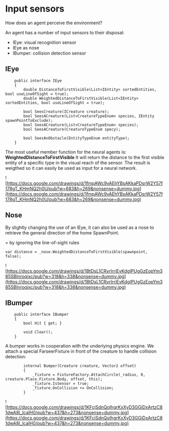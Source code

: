# Input sensors #

How does an agent perceive the environment?

An agent has a number of input sensors to their disposal:
  * IEye: visual recognition sensor
  * IEye as nose
  * IBumper: collision detection sensor

## IEye ##

```
    public interface IEye
    {
        double DistanceToFirstVisible(List<IEntity> sortedEntities, bool useLineOfSight = true);
        double WeightedDistanceToFirstVisible(List<IEntity> sortedEntities, bool useLineOfSight = true);

        bool SeesCreature(ICreature creature);
        bool SeesACreature(List<CreatureTypeEnum> species, IEntity spawnPointToExclude);
        bool SeesACreature(List<CreatureTypeEnum> species);
        bool SeesACreature(CreatureTypeEnum specy);

        bool SeesAnObstacle(EntityTypeEnum entityType);
    }

```

The most useful member function for the neural agents is: **WeightedDistanceToFirstVisible**
It will return the distance to the first visible entity of a specific type in the visual reach of the sensor. The result is weigthed so it can easily be used as input for a neural network.

![https://docs.google.com/drawings/d/1fmpAWc9vAEhYBsAKkaPDsrW2Y57f178gT_KHmNQ2h0U/pub?w=683&h=269&nonsense=dummy.jpg](https://docs.google.com/drawings/d/1fmpAWc9vAEhYBsAKkaPDsrW2Y57f178gT_KHmNQ2h0U/pub?w=683&h=269&nonsense=dummy.jpg)


## Nose ##

By slightly changing the use of an IEye, it can also be used as a nose to retrieve the general direction of the home SpawnPoint.

= by ignoring the line-of-sight rules

```
var distance = _nose.WeightedDistanceToFirstVisible(spawnpoint, false);
```

![https://docs.google.com/drawings/d/1BtDsL1CRyrIrriEvKdgIPUgGzEopYm385SBInroqjxc/pub?w=318&h=338&nonsense=dummy.jpg](https://docs.google.com/drawings/d/1BtDsL1CRyrIrriEvKdgIPUgGzEopYm385SBInroqjxc/pub?w=318&h=338&nonsense=dummy.jpg)

## IBumper ##

```
    public interface IBumper
    {
        bool Hit { get; }

        void Clear();
    }
```

A bumper works in cooperation with the underlying physics engine.
We attach a special FarseerFixture in front of the creature to handle collision detection:

```
        internal Bumper(Creature creature, Vector2 offset)
        {
            _fixture = FixtureFactory.AttachCircle(_radius, 0, creature.Place.Fixture.Body, offset, this);
            _fixture.IsSensor = true;
            _fixture.OnCollision += OnCollision;
        }

```

![https://docs.google.com/drawings/d/1KFcjSdnQoIhgrKxXyD3GGiDxArtzC81dwA8I_lcaIH0/pub?w=437&h=273&nonsense=dummy.jpg](https://docs.google.com/drawings/d/1KFcjSdnQoIhgrKxXyD3GGiDxArtzC81dwA8I_lcaIH0/pub?w=437&h=273&nonsense=dummy.jpg)